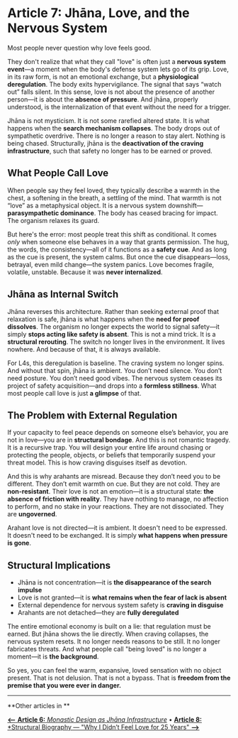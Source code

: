 # **Article 7: Jhāna, Love, and the Nervous System**

Most people never question why love feels good.

They don't realize that what they call "love" is often just a **nervous system event**—a moment when the body's defense system lets go of its grip. Love, in its raw form, is not an emotional exchange, but a **physiological deregulation**. The body exits hypervigilance. The signal that says “watch out” falls silent. In this sense, love is not about the presence of another person—it is about the **absence of pressure**. And jhāna, properly understood, is the internalization of that event without the need for a trigger.

Jhāna is not mysticism. It is not some rarefied altered state. It is what happens when the **search mechanism collapses**. The body drops out of sympathetic overdrive. There is no longer a reason to stay alert. Nothing is being chased. Structurally, jhāna is the **deactivation of the craving infrastructure**, such that safety no longer has to be earned or proved.

## What People Call Love

When people say they feel loved, they typically describe a warmth in the chest, a softening in the breath, a settling of the mind. That warmth is not “love” as a metaphysical object. It is a nervous system downshift—**parasympathetic dominance**. The body has ceased bracing for impact. The organism relaxes its guard.

But here's the error: most people treat this shift as conditional. It comes *only* when someone else behaves in a way that grants permission. The hug, the words, the consistency—all of it functions as a **safety cue**. And as long as the cue is present, the system calms. But once the cue disappears—loss, betrayal, even mild change—the system panics. Love becomes fragile, volatile, unstable. Because it was **never internalized**.

## Jhāna as Internal Switch

Jhāna reverses this architecture. Rather than seeking external proof that relaxation is safe, jhāna is what happens when the **need for proof dissolves**. The organism no longer expects the world to signal safety—it simply **stops acting like safety is absent**. This is not a mind trick. It is a **structural rerouting**. The switch no longer lives in the environment. It lives nowhere. And because of that, it is always available.

For L4s, this deregulation is baseline. The craving system no longer spins. And without that spin, jhāna is ambient. You don’t need silence. You don’t need posture. You don’t need good vibes. The nervous system ceases its project of safety acquisition—and drops into a **formless stillness**. What most people call love is just **a glimpse** of that.

## The Problem with External Regulation

If your capacity to feel peace depends on someone else’s behavior, you are not in love—you are in **structural bondage**. And this is not romantic tragedy. It is a recursive trap. You will design your entire life around chasing or protecting the people, objects, or beliefs that temporarily suspend your threat model. This is how craving disguises itself as devotion.

And this is why arahants are misread. Because they don’t need you to be different. They don’t emit warmth on cue. But they are not cold. They are **non-resistant**. Their love is not an emotion—it is a structural state: **the absence of friction with reality**. They have nothing to manage, no affection to perform, and no stake in your reactions. They are not dissociated. They are **ungoverned**.

Arahant love is not directed—it is ambient. It doesn't need to be expressed. It doesn't need to be exchanged. It is simply **what happens when pressure is gone**.

## Structural Implications

- Jhāna is not concentration—it is **the disappearance of the search impulse**
- Love is not granted—it is **what remains when the fear of lack is absent**
- External dependence for nervous system safety is **craving in disguise**
- Arahants are not detached—they are **fully deregulated**

The entire emotional economy is built on a lie: that regulation must be earned. But jhāna shows the lie directly. When craving collapses, the nervous system resets. It no longer needs reasons to be still. It no longer fabricates threats. And what people call "being loved" is no longer a moment—it is **the background**.

So yes, you can feel the warm, expansive, loved sensation with no object present. That is not delusion. That is not a bypass. That is **freedom from the premise that you were ever in danger.**

---

**Other articles in **

[**⟵** **Article 6:** *Monastic Design as Jhāna Infrastructure*](article_6_monastic_jhana_infrastructure.md) • [**Article 8:** *Structural Biography — "Why I Didn’t Feel Love for 25 Years" **⟶**](article_8_structural_biography.md)

